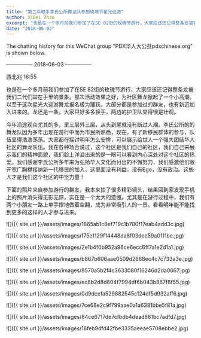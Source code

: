 ```yaml
---
title: "第二年联手李氏公所舞龙队参加玫瑰节星光巡游"
author: XiBei Zhao
excerpt: "也是在一个多月前我们参加了在SE 82街的玫瑰节游行，大家应该还记得整条龙被我们二代们举在手里的景象。那次活动效果之好，为社区舞龙掀起了一个小高潮。以至于这次星光大巡游舞龙报名极为踊跃。大部分都是参加过的群友，也有新近加入进来的。龙还是一条，大家只好多多换手，两边的护卫队显得很是壮观。"
date: "2018-06-02"
---
```


The chatting history for this WeChat group "PDX华人大公益pdxchinese.org" is shown below.

—————  2018-06-03  —————

西北兆  16:55

也是在一个多月前我们参加了在SE 82街的玫瑰节游行，大家应该还记得整条龙被我们二代们举在手里的景象。那次活动效果之好，为社区舞龙掀起了一个小高潮。以至于这次星光大巡游舞龙报名极为踊跃。大部分都是参加过的群友，也有新近加入进来的。龙还是一条，大家只好多多换手，两边的护卫队显得很是壮观。

今年沿途观众尤其的多，里三层外三层，从头到尾就没有断过人潮。李氏公所的的舞龙队因为多年出现在游行中而为市民所熟悉，现在，有了新移民群体的参与，队伍显得浩浩荡荡。大家都在探讨明年怎么安排，可以展示给世人一个强大团结华人社区的舞龙队伍。我在各种场合说过，这个社区是我们自己的社区，我们自己来展示我们的精神面貌，我们脸上洋溢出来的是一眼可以看到内心深处对这个社区的热爱。我们感谢李氏公所多年来为弘扬华人文化而付出的不懈努力，我们感激他们敞开宽广胸襟接纳新一代移民的加入，这里面没有利益，没有Ego，没有政治。这些人才是我们这个社区的中坚力量！

下面的照片来自参加游行的群友，我本来拍了很多精彩镜头，结果回到家发现手机上的照片消失得无影无踪，实在是一个太大的遗憾。尤其是在游行过程中，我们有两个小朋友一路上单手撑地做着空翻，成为非常吸引人的一景。看看明年能不能找到更多的这样的人才参与进来。

![]({{ site.url }}/assets/images/1865ab1c8ef719c1b780f17eab4add3c.jpg)

![]({{ site.url }}/assets/images/f75e1129f14448da8f03dee59a0111be.jpg)

![]({{ site.url }}/assets/images/2e1b4f0b952a96ce6ecc6ff7a1e2d1a1.jpg)

![]({{ site.url }}/assets/images/b867b606aae0509d2668ec4c7c733a3e.jpg)

![]({{ site.url }}/assets/images/9570a5b2f4c3633080f16246d2da0667.jpg)

![]({{ site.url }}/assets/images/ec6b2d8d604f7994df6b043b867f8f55.jpg)

![]({{ site.url }}/assets/images/0d9dcefa529882545c124df5d932aff6.jpg)

![]({{ site.url }}/assets/images/7ce68e2c9f799aae0a1a6381bbe5f81a.jpg)

![]({{ site.url }}/assets/images/84ce6717de7cfbdb4dead881bc7adfd7.jpg)

![]({{ site.url }}/assets/images/16feb9dfd42fbe3335aeeae5708ebbe2.jpg)
